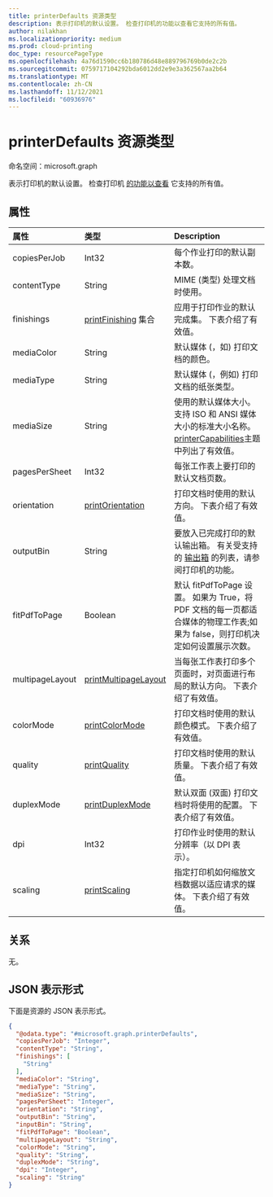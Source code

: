 ```yaml
---
title: printerDefaults 资源类型
description: 表示打印机的默认设置。 检查打印机的功能以查看它支持的所有值。
author: nilakhan
ms.localizationpriority: medium
ms.prod: cloud-printing
doc_type: resourcePageType
ms.openlocfilehash: 4a76d1590cc6b180786d48e889796769b0de2c2b
ms.sourcegitcommit: 0759717104292bda6012dd2e9e3a362567aa2b64
ms.translationtype: MT
ms.contentlocale: zh-CN
ms.lasthandoff: 11/12/2021
ms.locfileid: "60936976"
---
```

# <a name="printerdefaults-resource-type"></a>printerDefaults 资源类型

命名空间：microsoft.graph

表示打印机的默认设置。 检查打印机 [的功能以查看](printercapabilities.md) 它支持的所有值。

## <a name="properties"></a>属性
|属性|类型|Description|
|:---|:---|:---|
|copiesPerJob|Int32|每个作业打印的默认副本数。|
|contentType|String|MIME (类型) 处理文档时使用。|
|finishings|[printFinishing](enums.md#printfinishing-values) 集合|应用于打印作业的默认完成集。 下表介绍了有效值。|
|mediaColor|String|默认媒体 (，如) 打印文档的颜色。|
|mediaType|String|默认媒体 (，例如) 打印文档的纸张类型。|
|mediaSize|String|使用的默认媒体大小。 支持 ISO 和 ANSI 媒体大小的标准大小名称。 [printerCapabilities](printercapabilities.md#mediasizes-values)主题中列出了有效值。|
|pagesPerSheet|Int32|每张工作表上要打印的默认文档页数。
|orientation|[printOrientation](enums.md#printorientation-values)|打印文档时使用的默认方向。 下表介绍了有效值。|
|outputBin|String|要放入已完成打印的默认输出箱。 有关受支持的 [输出箱](printercapabilities.md) 的列表，请参阅打印机的功能。|
|fitPdfToPage|Boolean|默认 fitPdfToPage 设置。 如果为 True，将 PDF 文档的每一页都适合媒体的物理工作表;如果为 false，则打印机决定如何设置展示次数。|
|multipageLayout|[printMultipageLayout](enums.md#printmultipagelayout-values)|当每张工作表打印多个页面时，对页面进行布局的默认方向。 下表介绍了有效值。|
|colorMode|[printColorMode](enums.md#printcolormode-values)|打印文档时使用的默认颜色模式。 下表介绍了有效值。|
|quality|[printQuality](enums.md#printquality-values)|打印文档时使用的默认质量。 下表介绍了有效值。|
|duplexMode|[printDuplexMode](enums.md#printduplexmode-values)|默认双面 (双面) 打印文档时将使用的配置。 下表介绍了有效值。|
|dpi|Int32|打印作业时使用的默认分辨率（以 DPI 表示）。|
|scaling|[printScaling](enums.md#printscaling-values)|指定打印机如何缩放文档数据以适应请求的媒体。 下表介绍了有效值。|

## <a name="relationships"></a>关系
无。

## <a name="json-representation"></a>JSON 表示形式
下面是资源的 JSON 表示形式。
<!-- {
  "blockType": "resource",
  "@odata.type": "microsoft.graph.printerDefaults"
}
-->
``` json
{
  "@odata.type": "#microsoft.graph.printerDefaults",
  "copiesPerJob": "Integer",
  "contentType": "String",
  "finishings": [
    "String"
  ],
  "mediaColor": "String",
  "mediaType": "String",
  "mediaSize": "String",
  "pagesPerSheet": "Integer",
  "orientation": "String",
  "outputBin": "String",
  "inputBin": "String",
  "fitPdfToPage": "Boolean",
  "multipageLayout": "String",
  "colorMode": "String",
  "quality": "String",
  "duplexMode": "String",
  "dpi": "Integer",
  "scaling": "String"
}
```

